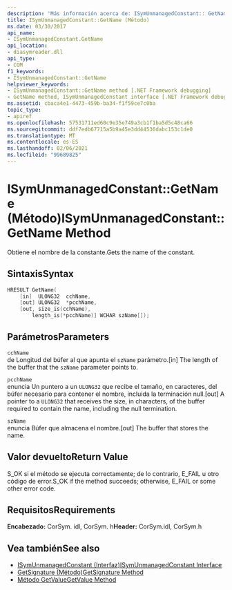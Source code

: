 ```yaml
---
description: 'Más información acerca de: ISymUnmanagedConstant:: GetName (método)'
title: ISymUnmanagedConstant::GetName (Método)
ms.date: 03/30/2017
api_name:
- ISymUnmanagedConstant.GetName
api_location:
- diasymreader.dll
api_type:
- COM
f1_keywords:
- ISymUnmanagedConstant::GetName
helpviewer_keywords:
- ISymUnmanagedConstant::GetName method [.NET Framework debugging]
- GetName method, ISymUnmanagedConstant interface [.NET Framework debugging]
ms.assetid: cbaca4e1-4473-459b-ba34-f1f59ce7c0ba
topic_type:
- apiref
ms.openlocfilehash: 57531711ed60c9e35e749a3cb1f1ba5d5c48ca66
ms.sourcegitcommit: ddf7edb67715a5b9a45e3dd44536dabc153c1de0
ms.translationtype: MT
ms.contentlocale: es-ES
ms.lasthandoff: 02/06/2021
ms.locfileid: "99689825"
---
```

# <a name="isymunmanagedconstantgetname-method"></a><span data-ttu-id="0eb2b-103">ISymUnmanagedConstant::GetName (Método)</span><span class="sxs-lookup"><span data-stu-id="0eb2b-103">ISymUnmanagedConstant::GetName Method</span></span>

<span data-ttu-id="0eb2b-104">Obtiene el nombre de la constante.</span><span class="sxs-lookup"><span data-stu-id="0eb2b-104">Gets the name of the constant.</span></span>  
  
## <a name="syntax"></a><span data-ttu-id="0eb2b-105">Sintaxis</span><span class="sxs-lookup"><span data-stu-id="0eb2b-105">Syntax</span></span>  
  
```cpp  
HRESULT GetName(  
    [in]  ULONG32  cchName,  
    [out] ULONG32  *pcchName,  
    [out, size_is(cchName),  
        length_is(*pcchName)] WCHAR szName[]);  
```  
  
## <a name="parameters"></a><span data-ttu-id="0eb2b-106">Parámetros</span><span class="sxs-lookup"><span data-stu-id="0eb2b-106">Parameters</span></span>  

 `cchName`  
 <span data-ttu-id="0eb2b-107">de Longitud del búfer al que apunta el `szName` parámetro.</span><span class="sxs-lookup"><span data-stu-id="0eb2b-107">[in] The length of the buffer that the `szName` parameter points to.</span></span>  
  
 `pcchName`  
 <span data-ttu-id="0eb2b-108">enuncia Un puntero a un `ULONG32` que recibe el tamaño, en caracteres, del búfer necesario para contener el nombre, incluida la terminación null.</span><span class="sxs-lookup"><span data-stu-id="0eb2b-108">[out] A pointer to a `ULONG32` that receives the size, in characters, of the buffer required to contain the name, including the null termination.</span></span>  
  
 `szName`  
 <span data-ttu-id="0eb2b-109">enuncia Búfer que almacena el nombre.</span><span class="sxs-lookup"><span data-stu-id="0eb2b-109">[out] The buffer that stores the name.</span></span>  
  
## <a name="return-value"></a><span data-ttu-id="0eb2b-110">Valor devuelto</span><span class="sxs-lookup"><span data-stu-id="0eb2b-110">Return Value</span></span>  

 <span data-ttu-id="0eb2b-111">S_OK si el método se ejecuta correctamente; de lo contrario, E_FAIL u otro código de error.</span><span class="sxs-lookup"><span data-stu-id="0eb2b-111">S_OK if the method succeeds; otherwise, E_FAIL or some other error code.</span></span>  
  
## <a name="requirements"></a><span data-ttu-id="0eb2b-112">Requisitos</span><span class="sxs-lookup"><span data-stu-id="0eb2b-112">Requirements</span></span>  

 <span data-ttu-id="0eb2b-113">**Encabezado:** CorSym. idl, CorSym. h</span><span class="sxs-lookup"><span data-stu-id="0eb2b-113">**Header:** CorSym.idl, CorSym.h</span></span>  
  
## <a name="see-also"></a><span data-ttu-id="0eb2b-114">Vea también</span><span class="sxs-lookup"><span data-stu-id="0eb2b-114">See also</span></span>

- [<span data-ttu-id="0eb2b-115">ISymUnmanagedConstant (Interfaz)</span><span class="sxs-lookup"><span data-stu-id="0eb2b-115">ISymUnmanagedConstant Interface</span></span>](isymunmanagedconstant-interface.md)
- [<span data-ttu-id="0eb2b-116">GetSignature (Método)</span><span class="sxs-lookup"><span data-stu-id="0eb2b-116">GetSignature Method</span></span>](isymunmanagedconstant-getsignature-method.md)
- [<span data-ttu-id="0eb2b-117">Método GetValue</span><span class="sxs-lookup"><span data-stu-id="0eb2b-117">GetValue Method</span></span>](isymunmanagedconstant-getvalue-method.md)
